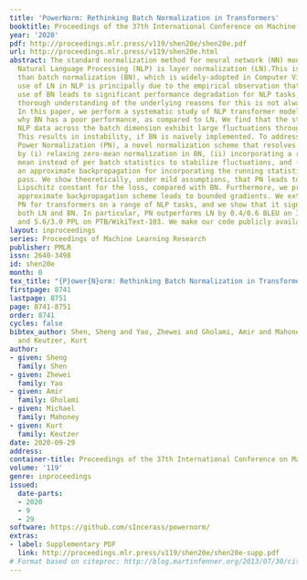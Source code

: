 ```yaml
---
title: 'PowerNorm: Rethinking Batch Normalization in Transformers'
booktitle: Proceedings of the 37th International Conference on Machine Learning
year: '2020'
pdf: http://proceedings.mlr.press/v119/shen20e/shen20e.pdf
url: http://proceedings.mlr.press/v119/shen20e.html
abstract: The standard normalization method for neural network (NN) models used in
  Natural Language Processing (NLP) is layer normalization (LN).This is different
  than batch normalization (BN), which is widely-adopted in Computer Vision. The preferred
  use of LN in NLP is principally due to the empirical observation that a (naive/vanilla)
  use of BN leads to significant performance degradation for NLP tasks; however, a
  thorough understanding of the underlying reasons for this is not always evident.
  In this paper, we perform a systematic study of NLP transformer models to understand
  why BN has a poor performance, as compared to LN. We find that the statistics of
  NLP data across the batch dimension exhibit large fluctuations throughout training.
  This results in instability, if BN is naively implemented. To address this, we propose
  Power Normalization (PN), a novel normalization scheme that resolves this issue
  by (i) relaxing zero-mean normalization in BN, (ii) incorporating a running quadratic
  mean instead of per batch statistics to stabilize fluctuations, and (iii) using
  an approximate backpropagation for incorporating the running statistics in the forward
  pass. We show theoretically, under mild assumptions, that PN leads to a smaller
  Lipschitz constant for the loss, compared with BN. Furthermore, we prove that the
  approximate backpropagation scheme leads to bounded gradients. We extensively test
  PN for transformers on a range of NLP tasks, and we show that it significantly outperforms
  both LN and BN. In particular, PN outperforms LN by 0.4/0.6 BLEU on IWSLT14/WMT14
  and 5.6/3.0 PPL on PTB/WikiText-103. We make our code publicly available at https://github.com/sIncerass/powernorm.
layout: inproceedings
series: Proceedings of Machine Learning Research
publisher: PMLR
issn: 2640-3498
id: shen20e
month: 0
tex_title: "{P}ower{N}orm: Rethinking Batch Normalization in Transformers"
firstpage: 8741
lastpage: 8751
page: 8741-8751
order: 8741
cycles: false
bibtex_author: Shen, Sheng and Yao, Zhewei and Gholami, Amir and Mahoney, Michael
  and Keutzer, Kurt
author:
- given: Sheng
  family: Shen
- given: Zhewei
  family: Yao
- given: Amir
  family: Gholami
- given: Michael
  family: Mahoney
- given: Kurt
  family: Keutzer
date: 2020-09-29
address: 
container-title: Proceedings of the 37th International Conference on Machine Learning
volume: '119'
genre: inproceedings
issued:
  date-parts:
  - 2020
  - 9
  - 29
software: https://github.com/sIncerass/powernorm/
extras:
- label: Supplementary PDF
  link: http://proceedings.mlr.press/v119/shen20e/shen20e-supp.pdf
# Format based on citeproc: http://blog.martinfenner.org/2013/07/30/citeproc-yaml-for-bibliographies/
---
```

